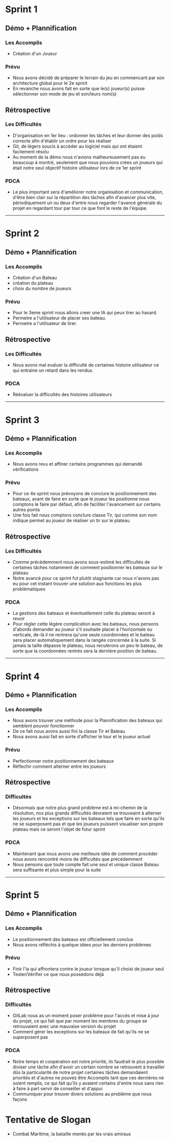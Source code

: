  # Sprint 1

## Démo + Plannification

### Les Accomplis
- Création d'un Joueur

### Prévu
- Nous avons décidé de préparer le terrain du jeu en commencant par son architecture global pour le 2e sprint
- En revanche nous avons fait en sorte que le(s) joueur(s) puisse sélectionner son mode de jeu et son/leurs nom(s)

## Rétrospective

### Les Difficultés
* D'organisation en 1er lieu :  ordonner les tâches et leur donner des poids correcte afin d'établir un ordre pour les réaliser
* Git, de légers soucis à accèder au logiciel mais qui ont étaient facilement résolu
* Au moment de la démo nous n'avions malheureusement pas eu beaucoup à montré, seulement que nous pouvions crées un joueurs qui était notre seul objectif histoire utilisateur lors de ce 1er sprint

### PDCA
* Le plus important sera d'améliorer notre organisation et communication, d'être bien clair sur la répartition des tâches afin d'avancer plus vite, périodiquement un ou deux d'entre nous regarder l'avancé générale du projet en regardant tour par tour ce que font le reste de l'équipe.



_______________________________


# Sprint 2

## Démo + Plannification

### Les Accomplis
- Création d'un Bateau
- création du plateau
- choix du nombre de joueurs

### Prévu
- Pour le 3eme sprint nous allons creer une IA qui peux tirer au hasard. 
- Permetre a l'utilisateur de placer ses bateau.
- Permetre a l'utilisateur de tirer.

## Rétrospective

### Les Difficultés
* Nous avons mal evaluer la difficulté de certaines histoire utilisateur ce qui entraine un retard dans les rendus.

### PDCA
* Réévaluer la difficultés  des histoires utilisateurs


_______________________________


# Sprint 3

## Démo + Plannification

### Les Accomplis
- Nous avons revu et affiner certains programmes qui demandé vérifications

### Prévu
* Pour ce 4e sprint nous prévoyons de conclure le positionnement des bateaux, avant de faire en sorte que le joueur les positionne nous comptons le faire par défaut, afin de faciliter l'avancement sur certains autres points
* Une fois fait nous comptons conclure classe Tir, qui comme son nom indique permet au joueur de réaliser un tir sur le plateau

## Rétrospective

### Les Difficultés
- Comme précèdemment nous avons sous-estimé les difficultés de certaines tâches notamment de comment positionner les bateaux sur le plateau
- Notre avancé pour ce sprint fut plutôt stagnante car nous n'avons pas eu pour cet instant trouver une solution aux fonctions les plus problématiques

### PDCA
* La gestions des bateaux et éventuellement celle du plateau seront à revoir
* Pour règler cette légère complication avec les bateaux, nous pensons d'abords demander au joueur s'il souhaite placer à l'horizontale ou verticale, de-là il ne rentrera qu'une seule coordonnées et le bateau sera placer automatiquement dans la rangée concernée à la suite. Si jamais la taille dépasse le plateau, nous reculerons un peu le bateau, de sorte que la coordonnées rentrés sera la dernière position de bateau.



_______________________________


# Sprint 4

## Démo + Plannification

### Les Accomplis
- Nous avons trouver une méthode pour la Plannification des bateaux qui semblent pouvoir fonctionner
- De ce fait nous avons aussi fini la classe Tir et Bateau
- Nous avons aussi fait en sorte d'afficher le tour et le joueur actuel

### Prévu
- Perfectionner notre positionnement des bateaux
- Réflechir comment alterner entre les joueurs

## Rétrospective

### Difficultés
* Désormais que notre plus grand problème est à mi-chemin de la résolution, nos plus grands difficultés devraient se trouveaint à alterner les joueurs et les exceptions sur les bateaux tels que faire en sorte qu'ils ne se superposent pas et que les joueurs puissent visualiser son propre plateau mais ce seront l'objet de futur sprint

### PDCA
* Maintenant que nous avons une meilleure idée de comment procéder nous avons rencontré moins de difficultés que précédemment
* Nous pensons que toute compte fait une seul et unique classe Bateau sera suffisante et plus simple pour la suite

_______________________________


# Sprint 5

## Démo + Plannification

### Les Accomplis
- Le positionnement des bateaux est officiellement conclus
- Nous avons réfléchis à quelque idées pour les derniers problèmes

### Prévu
- Finir l'ia qui affrontera contre le joueur lorsque qu'il choisi de joueur seul
- Tester/Vérifier ce que nous possédons déjà

## Rétrospective

### Difficultés
* GitLab nous as un moment poser problème pour l'accès et mise à jour du projet, ce qui fait que par moment les membres du groupe se retrouvaient avec une mauvaise version du projet
* Comment gérer les exceptions sur les bateaux de fait qu'ils ne se superposent pas

### PDCA
* Notre temps et coopération est notre priorité, ils faudrait le plus possible diviser une tâche afin d'avoir un certain nombre se retrouvent à travailler dûs la particularité de notre projet certaines tâches demandaient priorités et d'autres ne pouvez être Accomplis tant que ces dernières ne soient remplis, ce qui fait qu'ils y avaient certains d'entre nous sans rien à faire à part servir de conseiller et d'appui
* Communiquer pour trouver divers solutions au problème que nous façons

# Tentative de Slogan
* Combat Maritime, la bataille menés par les vrais amiraux
